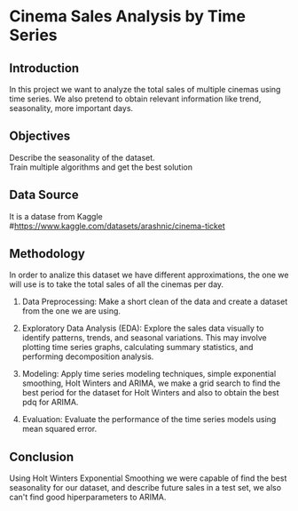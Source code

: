 # Cinema Sales Analysis by Time Series
## Introduction
In this project we want to analyze the total sales of multiple cinemas using time series. We also pretend to obtain relevant information like trend, seasonality, more important days.
## Objectives
Describe the seasonality of the dataset. <br>
Train multiple algorithms and get the best solution
## Data Source
It is a datase from Kaggle #https://www.kaggle.com/datasets/arashnic/cinema-ticket
## Methodology
In order to analize this dataset we have different approximations, the one we will use is to take the total sales of all the cinemas per day.

1. Data Preprocessing: Make a short clean of the data and create a dataset from the one we are using.

2. Exploratory Data Analysis (EDA): Explore the sales data visually to identify patterns, trends, and seasonal variations. This may involve plotting time series graphs, calculating summary statistics, and performing decomposition analysis.

3. Modeling: Apply time series modeling techniques, simple exponential smoothing, Holt Winters and ARIMA, we make a grid search to find the best period for the dataset for Holt Winters and also to obtain the best pdq for ARIMA.

4. Evaluation: Evaluate the performance of the time series models using mean squared error.

## Conclusion 
Using Holt Winters Exponential Smoothing we were capable of find the best seasonality for our dataset, and describe future sales in a test set, we also can't find good hiperparameters to ARIMA.



